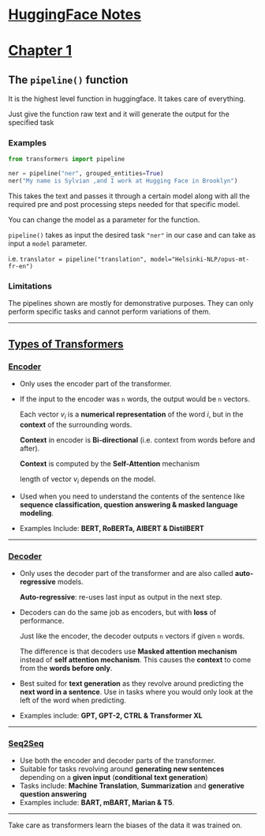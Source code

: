 # <u>**HuggingFace Notes**</u>

# <u>**Chapter 1**</u>

## The `pipeline()` function

It is the highest level function in huggingface. It takes care of everything.

Just give the function raw text and it will generate the output for the specified task

### Examples

```python
from transformers import pipeline

ner = pipeline("ner", grouped_entities=True)
ner("My name is Sylvian ,and I work at Hugging Face in Brooklyn")
```

This takes the text and passes it through a certain model along with all the required pre and post processing steps needed for that specific model.

You can change the model as a parameter for the function. 

`pipeline()` takes as input the desired task `"ner"` in our case and can take as input a `model` parameter.

i.e. `translator = pipeline("translation", model="Helsinki-NLP/opus-mt-fr-en")`

### Limitations

The pipelines shown are mostly for demonstrative purposes. They can only perform specific tasks and cannot perform variations of them.

****

## <u>Types of Transformers</u>

### **<u>Encoder</u>**

- Only uses the encoder part of the transformer.

- If the input to the encoder was `n` words, the output would be `n` vectors.

  Each vector  $v_i$ is a **numerical representation** of the word $i$, but in the **context** of the surrounding words.

  **Context** in encoder is **Bi-directional** (i.e. context from words before and after).

  **Context** is computed by the **Self-Attention** mechanism

  length of vector $v_i$  depends on the model.

- Used when you need to understand the contents of the sentence like **sequence classification, question answering & masked language modeling**.

- Examples Include: **BERT, RoBERTa, AlBERT & DistilBERT**

****

### **<u>Decoder</u>**

- Only uses the decoder part of the transformer and are also called **auto-regressive** models.

  **Auto-regressive**: re-uses last input as output in the next step.

- Decoders can do the same job as encoders, but with **loss** of performance.

  Just like the encoder, the decoder outputs `n` vectors if given `n` words.

  The difference is that decoders use **Masked attention mechanism** instead of **self attention mechanism**. This causes the **context** to come from the **words before only**.

- Best suited for **text generation** as they revolve around predicting the **next word in a sentence**. Use in tasks where you would only look at the left of the word when predicting.

- Examples include: **GPT, GPT-2, CTRL & Transformer XL**

****

### **<u>Seq2Seq</u>**

- Use both the encoder and decoder parts of the transformer.
- Suitable for tasks revolving around **generating new sentences** depending on a **given input** (**conditional text generation**)
- Tasks include: **Machine Translation**, **Summarization** and **generative question answering**
- Examples include: **BART, mBART, Marian & T5**.

****

Take care as transformers learn the biases of the data it was trained on.

> 